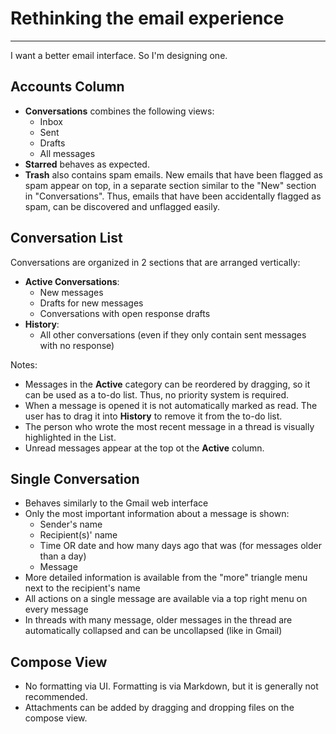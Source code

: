 # Rethinking the email experience
-------------------------------
I want a better email interface. So I'm designing one.

## Accounts Column

* **Conversations** combines the following views:
	* Inbox
	* Sent
	* Drafts
	* All messages
* **Starred** behaves as expected.
* **Trash** also contains spam emails. New emails that have been flagged as spam appear on top, in a separate section similar to the "New" section in "Conversations". Thus, emails that have been accidentally flagged as spam, can be discovered and unflagged easily.

## Conversation List

Conversations are organized in 2 sections that are arranged vertically:
* **Active Conversations**:
	* New messages
	* Drafts for new messages
	* Conversations with open response drafts
* **History**:
	* All other conversations (even if they only contain sent messages with no response)

Notes:
* Messages in the **Active** category can be reordered by dragging, so it can be used as a to-do list. Thus, no priority system is required.
* When a message is opened it is not automatically marked as read. The user has to drag it into **History** to remove it from the to-do list.
* The person who wrote the most recent message in a thread is visually highlighted in the List.
* Unread messages appear at the top ot the **Active** column.


## Single Conversation

* Behaves similarly to the Gmail web interface
* Only the most important information about a message is shown:
	* Sender's name
	* Recipient(s)' name
	* Time OR date and how many days ago that was (for messages older than a day)
	* Message
* More detailed information is available from the "more" triangle menu next to the recipient's name
* All actions on a single message are available via a top right menu on every message
* In threads with many message, older messages in the thread are automatically collapsed and can be uncollapsed (like in Gmail)

## Compose View

* No formatting via UI. Formatting is via Markdown, but it is generally not recommended.
* Attachments can be added by dragging and dropping files on the compose view.

